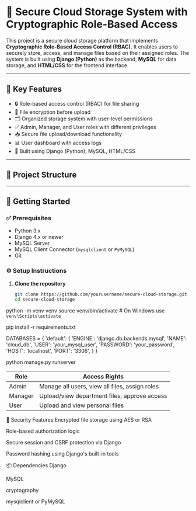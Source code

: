 # 🔐 Secure Cloud Storage System with Cryptographic Role-Based Access

This project is a secure cloud storage platform that implements **Cryptographic Role-Based Access Control (RBAC)**. It enables users to securely store, access, and manage files based on their assigned roles. The system is built using **Django (Python)** as the backend, **MySQL** for data storage, and **HTML/CSS** for the frontend interface.

---

## 📌 Key Features

- 🔒 Role-based access control (RBAC) for file sharing
- 🧾 File encryption before upload
- 🗂️ Organized storage system with user-level permissions
- ✅ Admin, Manager, and User roles with different privileges
- 📥 Secure file upload/download functionality
- 📊 User dashboard with access logs
- 🐍 Built using Django (Python), MySQL, HTML/CSS

---

## 📁 Project Structure


---

## 🚀 Getting Started

### ✅ Prerequisites

- Python 3.x
- Django 4.x or newer
- MySQL Server
- MySQL Client Connector (`mysqlclient` or `PyMySQL`)
- Git

### ⚙️ Setup Instructions

1. **Clone the repository**
   ```bash
   git clone https://github.com/yourusername/secure-cloud-storage.git
   cd secure-cloud-storage
python -m venv venv
source venv/bin/activate  # On Windows use `venv\Scripts\activate`

pip install -r requirements.txt

DATABASES = {
    'default': {
        'ENGINE': 'django.db.backends.mysql',
        'NAME': 'cloud_db',
        'USER': 'your_mysql_user',
        'PASSWORD': 'your_password',
        'HOST': 'localhost',
        'PORT': '3306',
    }
}

python manage.py runserver

| Role    | Access Rights                                  |
| ------- | ---------------------------------------------- |
| Admin   | Manage all users, view all files, assign roles |
| Manager | Upload/view department files, approve access   |
| User    | Upload and view personal files                 |


🔐 Security Features
Encrypted file storage using AES or RSA

Role-based authorization logic

Secure session and CSRF protection via Django

Password hashing using Django's built-in tools

📦 Dependencies
Django

MySQL

cryptography

mysqlclient or PyMySQL
